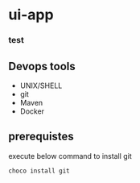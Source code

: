 # ui-app

### test

## Devops tools 

- UNIX/SHELL
- git
- Maven
- Docker 

## prerequistes 

execute below command to install git 

``` 
choco install git
```
